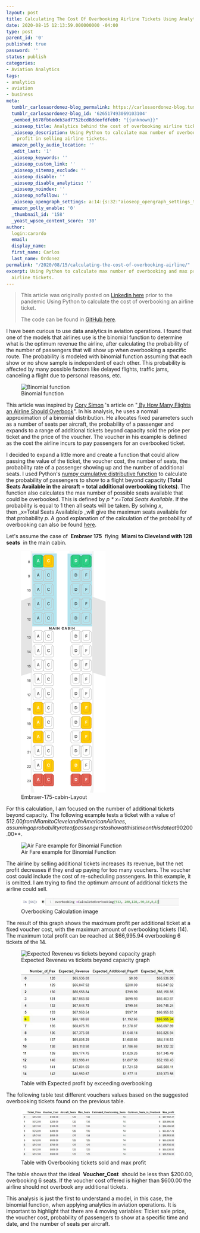 ```yaml
---
layout: post
title: Calculating The Cost Of Overbooking Airline Tickets Using Analytics
date: 2020-08-15 12:13:59.000000000 -04:00
type: post
parent_id: '0'
published: true
password: ''
status: publish
categories:
- Aviation Analytics
tags:
- analytics
- aviation
- business
meta:
  tumblr_carlosaordonez-blog_permalink: https://carlosaordonez-blog.tumblr.com/post/626517493069103104/calculating-the-cost-of-overbooking-airline
  tumblr_carlosaordonez-blog_id: '626517493069103104'
  _oembed_b678fb6edeb3ad7752bcd8ddeefdfeb0: "{{unknown}}"
  _aioseop_title: Analytics behind the cost of overbooking airline tickets
  _aioseop_description: Using Python to calculate max number of overbooking and max
    profit in selling airline tickets.
  amazon_polly_audio_location: ''
  _edit_last: '1'
  _aioseop_keywords: ''
  _aioseop_custom_link: ''
  _aioseop_sitemap_exclude: ''
  _aioseop_disable: ''
  _aioseop_disable_analytics: ''
  _aioseop_noindex: ''
  _aioseop_nofollow: ''
  _aioseop_opengraph_settings: a:14:{s:32:"aioseop_opengraph_settings_title";s:0:"";s:31:"aioseop_opengraph_settings_desc";s:0:"";s:36:"aioseop_opengraph_settings_customimg";s:0:"";s:37:"aioseop_opengraph_settings_imagewidth";s:0:"";s:38:"aioseop_opengraph_settings_imageheight";s:0:"";s:32:"aioseop_opengraph_settings_video";s:0:"";s:37:"aioseop_opengraph_settings_videowidth";s:0:"";s:38:"aioseop_opengraph_settings_videoheight";s:0:"";s:35:"aioseop_opengraph_settings_category";s:8:"activity";s:34:"aioseop_opengraph_settings_section";s:0:"";s:30:"aioseop_opengraph_settings_tag";s:0:"";s:34:"aioseop_opengraph_settings_setcard";s:7:"summary";s:44:"aioseop_opengraph_settings_customimg_twitter";s:0:"";s:44:"aioseop_opengraph_settings_customimg_checker";s:1:"0";}
  amazon_polly_enable: '0'
  _thumbnail_id: '158'
  _yoast_wpseo_content_score: '30'
author:
  login:carordo 
  email: 
  display_name: 
  first_name: Carlos
  last_name: Ordonez
permalink: "/2020/08/15/calculating-the-cost-of-overbooking-airline/"
excerpt: Using Python to calculate max number of overbooking and max profit in selling
  airline tickets.
---
```

> This article was originally posted on [Linkedin here](https://www.linkedin.com/pulse/calculating-cost-overbooking-airline-tickets-using-carlos/) prior to the pandemic Using Python to calculate the cost of overbooking an airline ticket.
> 
> The code can be found in [GitHub here](https://github.com/carordo/Overbooking).

I have been curious to use data analytics in aviation operations. I found that one of the models that airlines use is the binomial function to determine what is the optimum revenue the airline, after calculating the probability of the number of passengers that will show up when overbooking a specific route. The probability is modeled with binomial function assuming that each show or no show sample is independent of each other. This probability is affected by many possible factors like delayed flights, traffic jams, canceling a flight due to personal reasons, etc.

<!-- wp:image {"align":"center","id":116,"sizeSlug":"large"} -->

<figure class="aligncenter size-large"><img src="/assets/images/2020/08/Binomial-function.png" alt="Binomial function" class="wp-image-116"><br>
<figcaption>Binomial function</figcaption>
</figure>

<!-- /wp:image -->

<!-- wp:paragraph {"align":"justify"} -->

This article was inspired by&nbsp;[Cory Simon](https://github.com/CorySimon)&nbsp;'s article on "[&nbsp;](http://by%20how%20many%20flights%20should%20an%20airline%20overbook/?)[By How Many Flights an Airline Should Overbook](http://corysimon.github.io/articles/by-how-many-flights-should-an-airline-overbook/)". In his analysis, he uses a normal approximation of a binomial distribution. He allocates fixed parameters such as a number of seats per aircraft, the probability of a passenger and expands to a range of additional tickets beyond capacity sold the price per ticket and the price of the voucher. The voucher in his example is defined as the cost the airline incurs to pay passengers for an overbooked ticket.

<!-- /wp:paragraph -->

<!-- wp:paragraph {"align":"justify"} -->

I decided to expand a little more and create a function that could allow passing the value of the ticket, the voucher cost, the number of seats, the probability rate of a passenger showing up and the number of additional seats. I used Python's&nbsp;[numpy cumulative distributive function](https://docs.scipy.org/doc/scipy-0.16.0/reference/generated/scipy.stats.binom.html)&nbsp;to calculate the probability of passengers to show to a flight beyond capacity&nbsp;**(Total Seats Available in the aircraft + total additional overbooking tickets)**. The function also calculates the max number of possible seats available that could be overbooked. This is defined by&nbsp;_p \* x=Total Seats Available_. If the probability is equal to 1 then all seats will be taken. By solving&nbsp;_x_, then&nbsp;_x=Total Seats Available/p&nbsp;_will give the maximum seats available for that probability&nbsp;_p_. A good explanation of the calculation of the probability of overbooking can also be found&nbsp;[here](https://math.stackexchange.com/questions/2426604/binomial-probability-of-airline-overbooking).

<!-- /wp:paragraph -->

<!-- wp:paragraph -->

Let's assume the case of&nbsp; **Embraer 175** &nbsp;flying&nbsp; **Miami to Cleveland with 128 seats** &nbsp;in the main cabin.

<!-- /wp:paragraph -->

<!-- wp:image {"align":"center","id":118,"sizeSlug":"large"} -->

<figure class="aligncenter size-large"><img src="/assets/images/2020/08/Embraer_175.png" alt="Embraer-175-cabin-Layout" class="wp-image-118"><br>
<figcaption>Embraer-175-cabin-Layout</figcaption>
</figure>

<!-- /wp:image -->

<!-- wp:paragraph {"align":"justify"} -->

For this calculation, I am focused on the number of additional tickets beyond capacity. The following example tests a ticket with a value of $512.00 from Miami to Cleveland in American Airlines, assuming a probability rate of passengers to show at this time on this date at 90%. The maximum number of additional seats the airline could sell is equal to_&nbsp;Max\_Seats = 128 /.9 = 142.22 - 128 = 14.22&nbsp;_rounded down will give&nbsp; **14** &nbsp;additional seats on&nbsp; **128&nbsp;** seat aircraft, with a probability of&nbsp; **90** % of the passengers showing up and a voucher cost for overbooking of&nbsp; **$200.00**.

<!-- /wp:paragraph -->

<!-- wp:image {"align":"center","id":123,"sizeSlug":"large"} -->

<figure class="aligncenter size-large"><img src="/assets/images/2020/08/Air-Fare-example-for-Binomial-Function-750x191.png" alt="Air Fare example for Binomial Function" class="wp-image-123"><br>
<figcaption>Air Fare example for Binomial Function</figcaption>
</figure>

<!-- /wp:image -->

The airline by selling additional tickets increases its revenue, but the net profit decreases if they end up paying for too many vouchers. The voucher cost could include the cost of re-scheduling passengers. In this example, it is omitted. I am trying to find the optimum amount of additional tickets the airline could sell.

<!-- wp:image {"align":"center","id":120,"sizeSlug":"large"} -->

<figure class="aligncenter size-large"><img src="/assets/images/2020/08/overbooking_calculation.jpg" alt="Overbooking Calculation image" class="wp-image-120"><br>
<figcaption>Overbooking Calculation image</figcaption>
</figure>

<!-- /wp:image -->

<!-- wp:paragraph -->

The result of this graph shows the maximum profit per additional ticket at a fixed voucher cost, with the maximum amount of overbooking tickets (14). The maximum total profit can be reached at $66,995.94 overbooking 6 tickets of the 14.

<!-- /wp:paragraph -->

<!-- wp:image {"align":"center","id":124,"sizeSlug":"large"} -->

<figure class="aligncenter size-large"><img src="/assets/images/2020/08/Expected-Reveneu-vs-tickets-beyond-capacity-graph.jpg" alt="Expected Reveneu vs tickets beyond capacity graph" class="wp-image-124"><br>
<figcaption>Expected Reveneu vs tickets beyond capacity graph</figcaption>
</figure>

<!-- /wp:image -->

<!-- wp:image {"align":"center","id":121,"sizeSlug":"large"} -->

<figure class="aligncenter size-large"><img src="/assets/images/2020/08/table_with_overbooking_tickets_sold.jpg" alt="Table with Expected profit by exceeding overbooking" class="wp-image-121"><br>
<figcaption>Table with Expected profit by exceeding overbooking</figcaption>
</figure>

<!-- /wp:image -->

<!-- wp:paragraph -->

The following table test different vouchers values based on the suggested overbooking tickets found on the previous table.

<!-- /wp:paragraph -->

<!-- wp:image {"align":"center","id":122,"sizeSlug":"large"} -->

<figure class="aligncenter size-large"><img src="/assets/images/2020/08/table_with_overbooking_tickets_max_profit.jpg" alt="Table with Overbooking tickets sold and max profit" class="wp-image-122"><br>
<figcaption>Table with Overbooking tickets sold and max profit</figcaption>
</figure>

<!-- /wp:image -->

<!-- wp:paragraph -->

The table shows that the ideal&nbsp; **Voucher\_Cost** &nbsp;should be less than $200.00, overbooking 6 seats. If the voucher cost offered is higher than $600.00 the airline should not overbook any additional tickets.

<!-- /wp:paragraph -->

<!-- wp:paragraph -->

This analysis is just the first to understand a model, in this case, the binomial function, when applying analytics in aviation operations. It is important to highlight that there are 4 moving variables: Ticket sale price, the voucher cost, probability of passengers to show at a specific time and date, and the number of seats per aircraft.

<!-- /wp:paragraph -->

